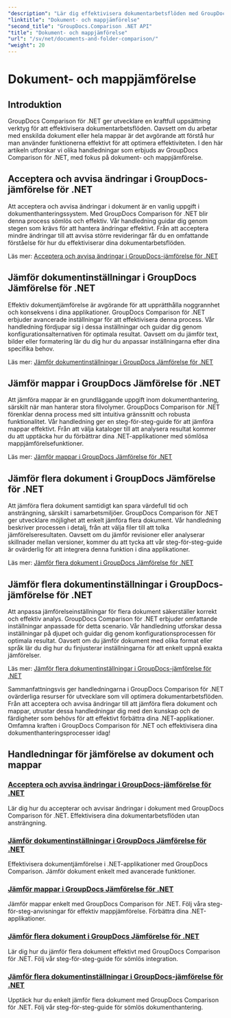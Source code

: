 ```yaml
---
"description": "Lär dig effektivisera dokumentarbetsflöden med GroupDocs Comparison för .NET-handledningar. Acceptera, avvisa ändringar och jämför dokument och mappar utan ansträngning."
"linktitle": "Dokument- och mappjämförelse"
"second_title": "GroupDocs.Comparison .NET API"
"title": "Dokument- och mappjämförelse"
"url": "/sv/net/documents-and-folder-comparison/"
"weight": 20
---
```


# Dokument- och mappjämförelse

## Introduktion

GroupDocs Comparison för .NET ger utvecklare en kraftfull uppsättning verktyg för att effektivisera dokumentarbetsflöden. Oavsett om du arbetar med enskilda dokument eller hela mappar är det avgörande att förstå hur man använder funktionerna effektivt för att optimera effektiviteten. I den här artikeln utforskar vi olika handledningar som erbjuds av GroupDocs Comparison för .NET, med fokus på dokument- och mappjämförelse.

## Acceptera och avvisa ändringar i GroupDocs-jämförelse för .NET

Att acceptera och avvisa ändringar i dokument är en vanlig uppgift i dokumenthanteringssystem. Med GroupDocs Comparison för .NET blir denna process sömlös och effektiv. Vår handledning guidar dig genom stegen som krävs för att hantera ändringar effektivt. Från att acceptera mindre ändringar till att avvisa större revideringar får du en omfattande förståelse för hur du effektiviserar dina dokumentarbetsflöden.

Läs mer: [Acceptera och avvisa ändringar i GroupDocs-jämförelse för .NET](./accept-reject-changes-dotnet/)

## Jämför dokumentinställningar i GroupDocs Jämförelse för .NET

Effektiv dokumentjämförelse är avgörande för att upprätthålla noggrannhet och konsekvens i dina applikationer. GroupDocs Comparison för .NET erbjuder avancerade inställningar för att effektivisera denna process. Vår handledning fördjupar sig i dessa inställningar och guidar dig genom konfigurationsalternativen för optimala resultat. Oavsett om du jämför text, bilder eller formatering lär du dig hur du anpassar inställningarna efter dina specifika behov.

Läs mer: [Jämför dokumentinställningar i GroupDocs Jämförelse för .NET](./compare-documents-settings-dotnet/)

## Jämför mappar i GroupDocs Jämförelse för .NET

Att jämföra mappar är en grundläggande uppgift inom dokumenthantering, särskilt när man hanterar stora filvolymer. GroupDocs Comparison för .NET förenklar denna process med sitt intuitiva gränssnitt och robusta funktionalitet. Vår handledning ger en steg-för-steg-guide för att jämföra mappar effektivt. Från att välja kataloger till att analysera resultat kommer du att upptäcka hur du förbättrar dina .NET-applikationer med sömlösa mappjämförelsefunktioner.

Läs mer: [Jämför mappar i GroupDocs Jämförelse för .NET](./compare-folders-dotnet/)

## Jämför flera dokument i GroupDocs Jämförelse för .NET

Att jämföra flera dokument samtidigt kan spara värdefull tid och ansträngning, särskilt i samarbetsmiljöer. GroupDocs Comparison för .NET ger utvecklare möjlighet att enkelt jämföra flera dokument. Vår handledning beskriver processen i detalj, från att välja filer till att tolka jämförelseresultaten. Oavsett om du jämför revisioner eller analyserar skillnader mellan versioner, kommer du att tycka att vår steg-för-steg-guide är ovärderlig för att integrera denna funktion i dina applikationer.

Läs mer: [Jämför flera dokument i GroupDocs Jämförelse för .NET](./compare-multiple-documents-dotnet/)

## Jämför flera dokumentinställningar i GroupDocs-jämförelse för .NET

Att anpassa jämförelseinställningar för flera dokument säkerställer korrekt och effektiv analys. GroupDocs Comparison för .NET erbjuder omfattande inställningar anpassade för detta scenario. Vår handledning utforskar dessa inställningar på djupet och guidar dig genom konfigurationsprocessen för optimala resultat. Oavsett om du jämför dokument med olika format eller språk lär du dig hur du finjusterar inställningarna för att enkelt uppnå exakta jämförelser.

Läs mer: [Jämför flera dokumentinställningar i GroupDocs-jämförelse för .NET](./compare-multiple-documents-settings-dotnet/)

Sammanfattningsvis ger handledningarna i GroupDocs Comparison för .NET ovärderliga resurser för utvecklare som vill optimera dokumentarbetsflöden. Från att acceptera och avvisa ändringar till att jämföra flera dokument och mappar, utrustar dessa handledningar dig med den kunskap och de färdigheter som behövs för att effektivt förbättra dina .NET-applikationer. Omfamna kraften i GroupDocs Comparison för .NET och effektivisera dina dokumenthanteringsprocesser idag!
## Handledningar för jämförelse av dokument och mappar
### [Acceptera och avvisa ändringar i GroupDocs-jämförelse för .NET](./accept-reject-changes-dotnet/)
Lär dig hur du accepterar och avvisar ändringar i dokument med GroupDocs Comparison för .NET. Effektivisera dina dokumentarbetsflöden utan ansträngning.
### [Jämför dokumentinställningar i GroupDocs Jämförelse för .NET](./compare-documents-settings-dotnet/)
Effektivisera dokumentjämförelse i .NET-applikationer med GroupDocs Comparison. Jämför dokument enkelt med avancerade funktioner.
### [Jämför mappar i GroupDocs Jämförelse för .NET](./compare-folders-dotnet/)
Jämför mappar enkelt med GroupDocs Comparison för .NET. Följ våra steg-för-steg-anvisningar för effektiv mappjämförelse. Förbättra dina .NET-applikationer.
### [Jämför flera dokument i GroupDocs Jämförelse för .NET](./compare-multiple-documents-dotnet/)
Lär dig hur du jämför flera dokument effektivt med GroupDocs Comparison för .NET. Följ vår steg-för-steg-guide för sömlös integration.
### [Jämför flera dokumentinställningar i GroupDocs-jämförelse för .NET](./compare-multiple-documents-settings-dotnet/)
Upptäck hur du enkelt jämför flera dokument med GroupDocs Comparison för .NET. Följ vår steg-för-steg-guide för sömlös dokumenthantering.